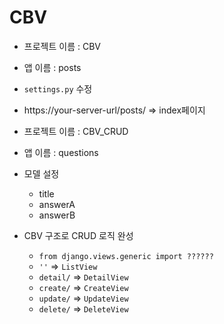 # CBV

- 프로젝트 이름 : CBV
- 앱 이름 : posts
- `settings.py` 수정
- https://your-server-url/posts/ => index페이지



- 프로젝트 이름 : CBV_CRUD
- 앱 이름 : questions
- 모델 설정 
  - title 
  - answerA
  - answerB
- CBV 구조로 CRUD 로직 완성
  - `from django.views.generic import ??????`
  - `''` => `ListView`
  - `detail/`  => `DetailView`
  - `create/` => `CreateView`
  - `update/` => `UpdateView`
  - `delete/` => `DeleteView`





